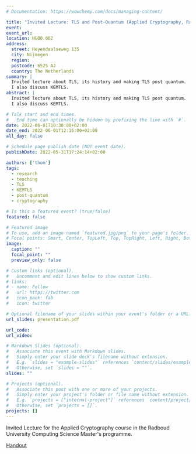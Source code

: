 ```yaml
---
# Documentation: https://wowchemy.com/docs/managing-content/

title: "Invited Lecture: TLS and Post-Quantum (Applied Cryptography, Radboud University)"
event:
event_url:
location: HG00.062
address:
  street: Heyendaalseweg 135
  city: Nijmegen
  region:
  postcode: 6525 AJ
  country: The Netherlands
summary: |
  Invited lecture about TLS, its history and making TLS post quantum.
  I also discuss KEMTLS.
abstract: |
  Invited lecture about TLS, its history and making TLS post quantum.
  I also discuss KEMTLS.

# Talk start and end times.
#   End time can optionally be hidden by prefixing the line with `#`.
date: 2022-06-01T10:30:00+02:00
date_end: 2022-06-01T12:15:00+02:00
all_day: false

# Schedule page publish date (NOT event date).
publishDate: 2022-05-31T17:24:14+02:00

authors: ['thom']
tags:
  - research
  - teaching
  - TLS
  - KEMTLS
  - post-quantum
  - cryptography

# Is this a featured event? (true/false)
featured: false

# Featured image
# To use, add an image named `featured.jpg/png` to your page's folder. 
# Focal points: Smart, Center, TopLeft, Top, TopRight, Left, Right, BottomLeft, Bottom, BottomRight.
image:
  caption: ""
  focal_point: ""
  preview_only: false

# Custom links (optional).
#   Uncomment and edit lines below to show custom links.
# links:
# - name: Follow
#   url: https://twitter.com
#   icon_pack: fab
#   icon: twitter

# Optional filename of your slides within your event's folder or a URL.
url_slides: presentation.pdf

url_code:
url_video:

# Markdown Slides (optional).
#   Associate this event with Markdown slides.
#   Simply enter your slide deck's filename without extension.
#   E.g. `slides = "example-slides"` references `content/slides/example-slides.md`.
#   Otherwise, set `slides = ""`.
slides: ""

# Projects (optional).
#   Associate this post with one or more of your projects.
#   Simply enter your project's folder or file name without extension.
#   E.g. `projects = ["internal-project"]` references `content/project/deep-learning/index.md`.
#   Otherwise, set `projects = []`.
projects: []
---
```


Invited Lecture for the Applied Cryptography course in the Radboud University
Computing Science Master's programme.

[Handout](handout.pdf)
